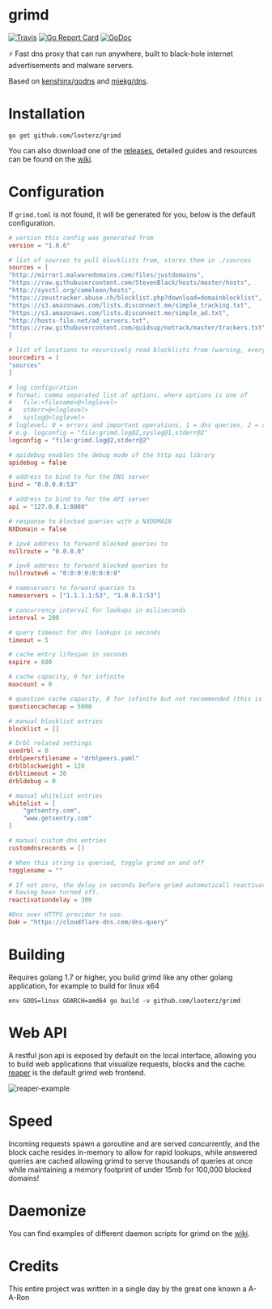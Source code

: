 # grimd
[![Travis](https://img.shields.io/travis/looterz/grimd.svg?style=flat-square)](https://travis-ci.org/looterz/grimd)
[![Go Report Card](https://goreportcard.com/badge/github.com/looterz/grimd?style=flat-square)](https://goreportcard.com/report/github.com/looterz/grimd)
[![GoDoc](https://img.shields.io/badge/godoc-reference-blue.svg?style=flat-square)](http://godoc.org/github.com/looterz/grimd)

:zap: Fast dns proxy that can run anywhere, built to black-hole internet advertisements and malware servers.

Based on [kenshinx/godns](https://github.com/kenshinx/godns) and [miekg/dns](https://github.com/miekg/dns).

# Installation
```
go get github.com/looterz/grimd
```

You can also download one of the [releases](https://github.com/looterz/grimd/releases), detailed guides and resources can be found on the [wiki](https://github.com/looterz/grimd/wiki).

# Configuration
If ```grimd.toml``` is not found, it will be generated for you, below is the default configuration.
```toml
# version this config was generated from
version = "1.0.6"

# list of sources to pull blocklists from, stores them in ./sources
sources = [
"http://mirror1.malwaredomains.com/files/justdomains",
"https://raw.githubusercontent.com/StevenBlack/hosts/master/hosts",
"http://sysctl.org/cameleon/hosts",
"https://zeustracker.abuse.ch/blocklist.php?download=domainblocklist",
"https://s3.amazonaws.com/lists.disconnect.me/simple_tracking.txt",
"https://s3.amazonaws.com/lists.disconnect.me/simple_ad.txt",
"http://hosts-file.net/ad_servers.txt",
"https://raw.githubusercontent.com/quidsup/notrack/master/trackers.txt"
]

# list of locations to recursively read blocklists from (warning, every file found is assumed to be a hosts-file or domain list)
sourcedirs = [
"sources"
]

# log configuration
# format: comma separated list of options, where options is one of 
#   file:<filename>@<loglevel>
#   stderr>@<loglevel>
#   syslog@<loglevel>
# loglevel: 0 = errors and important operations, 1 = dns queries, 2 = debug
# e.g. logconfig = "file:grimd.log@2,syslog@1,stderr@2"
logconfig = "file:grimd.log@2,stderr@2"

# apidebug enables the debug mode of the http api library
apidebug = false

# address to bind to for the DNS server
bind = "0.0.0.0:53"

# address to bind to for the API server
api = "127.0.0.1:8080"

# response to blocked queries with a NXDOMAIN
NXDomain = false

# ipv4 address to forward blocked queries to
nullroute = "0.0.0.0"

# ipv6 address to forward blocked queries to
nullroutev6 = "0:0:0:0:0:0:0:0"

# nameservers to forward queries to
nameservers = ["1.1.1.1:53", "1.0.0.1:53"]

# concurrency interval for lookups in miliseconds
interval = 200

# query timeout for dns lookups in seconds
timeout = 5

# cache entry lifespan in seconds
expire = 600

# cache capacity, 0 for infinite
maxcount = 0

# question cache capacity, 0 for infinite but not recommended (this is used for storing logs)
questioncachecap = 5000

# manual blocklist entries
blocklist = []

# Drbl related settings
usedrbl = 0
drblpeersfilename = "drblpeers.yaml"
drblblockweight = 128
drbltimeout = 30
drbldebug = 0

# manual whitelist entries
whitelist = [
	"getsentry.com",
	"www.getsentry.com"
]

# manual custom dns entries
customdnsrecords = []

# When this string is queried, toggle grimd on and off
togglename = ""

# If not zero, the delay in seconds before grimd automaticall reactivates after
# having been turned off.
reactivationdelay = 300

#Dns over HTTPS provider to use.
DoH = "https://cloudflare-dns.com/dns-query"
```

# Building
Requires golang 1.7 or higher, you build grimd like any other golang application, for example to build for linux x64
```shell
env GOOS=linux GOARCH=amd64 go build -v github.com/looterz/grimd
```

# Web API
A restful json api is exposed by default on the local interface, allowing you to build web applications that visualize requests, blocks and the cache. [reaper](https://github.com/looterz/reaper) is the default grimd web frontend.

![reaper-example](http://i.imgur.com/oXLtqSz.png)

# Speed
Incoming requests spawn a goroutine and are served concurrently, and the block cache resides in-memory to allow for rapid lookups, while answered queries are cached allowing grimd to serve thousands of queries at once while maintaining a memory footprint of under 15mb for 100,000 blocked domains!

# Daemonize
You can find examples of different daemon scripts for grimd on the [wiki](https://github.com/looterz/grimd/wiki/Daemon-Scripts).

# Credits
This entire project was written in a single day by the great one known a A-A-Ron
